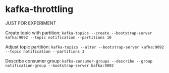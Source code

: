 # kafka-throttling

JUST FOR EXPERIMENT

Create topic with partition:
`kafka-topics --create --bootstrap-server kafka:9092 --topic notification --partitions 10`

Adjust topic partition:
`kafka-topics --alter --bootstrap-server kafka:9092 --topic notification --partitions 3`

Describe consumer group:
`kafka-consumer-groups --describe --group notification-group --bootstrap-server kafka:9092`